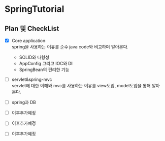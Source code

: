 # SpringTutorial

## Plan 및 CheckList

- [x] Core application <br>
spring을 사용하는 이유를 순수 java code와 비교하며 알아본다.<br>
  - SOLID와 다형성
  - AppConfig 그리고 IOC와 DI
  - SpringBean의 편리한 기능

- [ ] servlet&spring-mvc<br>
servlet에 대한 이해와 mvc를 사용하는 이유를 view도입, model도입을 통해 알아본다.<br>

- [ ] spring과 DB<br>

- [ ] 이후추가예정<br>

- [ ] 이후추가예정<br>

- [ ] 이후추가예정<br>
